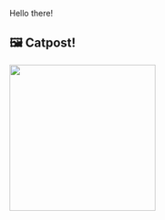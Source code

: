 Hello there!



## 🖼️ Catpost!

<sub>
    <img src="https://cdn2.thecatapi.com/images/MTcxMjE5OA.gif" height="256">
</sub>

